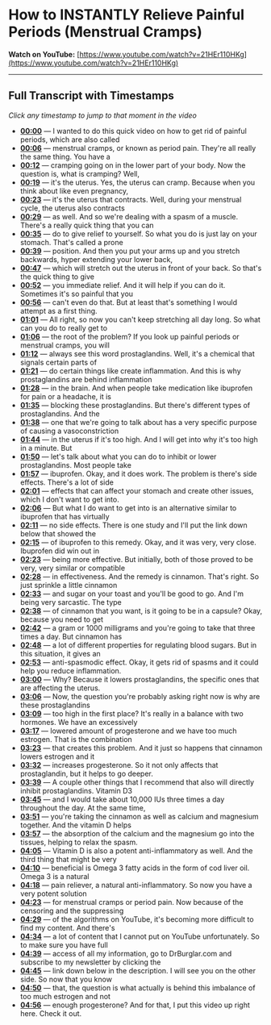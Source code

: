 # How to INSTANTLY Relieve Painful Periods (Menstrual Cramps)

**Watch on YouTube:** [https://www.youtube.com/watch?v=21HEr110HKg](https://www.youtube.com/watch?v=21HEr110HKg)

---

## Full Transcript with Timestamps

*Click any timestamp to jump to that moment in the video*

- **[00:00](https://www.youtube.com/watch?v=21HEr110HKg&t=0s)** — I wanted to do this quick video on how to get rid of painful periods, which are also called
- **[00:06](https://www.youtube.com/watch?v=21HEr110HKg&t=6s)** — menstrual cramps, or known as period pain. They're all really the same thing. You have a
- **[00:12](https://www.youtube.com/watch?v=21HEr110HKg&t=12s)** — cramping going on in the lower part of your body. Now the question is, what is cramping? Well,
- **[00:19](https://www.youtube.com/watch?v=21HEr110HKg&t=19s)** — it's the uterus. Yes, the uterus can cramp. Because when you think about like even pregnancy,
- **[00:23](https://www.youtube.com/watch?v=21HEr110HKg&t=23s)** — it's the uterus that contracts. Well, during your menstrual cycle, the uterus also contracts
- **[00:29](https://www.youtube.com/watch?v=21HEr110HKg&t=29s)** — as well. And so we're dealing with a spasm of a muscle. There's a really quick thing that you can
- **[00:35](https://www.youtube.com/watch?v=21HEr110HKg&t=35s)** — do to give relief to yourself. So what you do is just lay on your stomach. That's called a prone
- **[00:39](https://www.youtube.com/watch?v=21HEr110HKg&t=39s)** — position. And then you put your arms up and you stretch backwards, hyper extending your lower back,
- **[00:47](https://www.youtube.com/watch?v=21HEr110HKg&t=47s)** — which will stretch out the uterus in front of your back. So that's the quick thing to give
- **[00:52](https://www.youtube.com/watch?v=21HEr110HKg&t=52s)** — you immediate relief. And it will help if you can do it. Sometimes it's so painful that you
- **[00:56](https://www.youtube.com/watch?v=21HEr110HKg&t=56s)** — can't even do that. But at least that's something I would attempt as a first thing.
- **[01:01](https://www.youtube.com/watch?v=21HEr110HKg&t=61s)** — All right, so now you can't keep stretching all day long. So what can you do to really get to
- **[01:06](https://www.youtube.com/watch?v=21HEr110HKg&t=66s)** — the root of the problem? If you look up painful periods or menstrual cramps, you will
- **[01:12](https://www.youtube.com/watch?v=21HEr110HKg&t=72s)** — always see this word prostaglandins. Well, it's a chemical that signals certain parts of
- **[01:21](https://www.youtube.com/watch?v=21HEr110HKg&t=81s)** — do certain things like create inflammation. And this is why prostaglandins are behind inflammation
- **[01:28](https://www.youtube.com/watch?v=21HEr110HKg&t=88s)** — in the brain. And when people take medication like ibuprofen for pain or a headache, it is
- **[01:35](https://www.youtube.com/watch?v=21HEr110HKg&t=95s)** — blocking these prostaglandins. But there's different types of prostaglandins. And the
- **[01:38](https://www.youtube.com/watch?v=21HEr110HKg&t=98s)** — one that we're going to talk about has a very specific purpose of causing a vasoconstriction
- **[01:44](https://www.youtube.com/watch?v=21HEr110HKg&t=104s)** — in the uterus if it's too high. And I will get into why it's too high in a minute. But
- **[01:50](https://www.youtube.com/watch?v=21HEr110HKg&t=110s)** — let's talk about what you can do to inhibit or lower prostaglandins. Most people take
- **[01:57](https://www.youtube.com/watch?v=21HEr110HKg&t=117s)** — ibuprofen. Okay, and it does work. The problem is there's side effects. There's a lot of side
- **[02:01](https://www.youtube.com/watch?v=21HEr110HKg&t=121s)** — effects that can affect your stomach and create other issues, which I don't want to get into.
- **[02:06](https://www.youtube.com/watch?v=21HEr110HKg&t=126s)** — But what I do want to get into is an alternative similar to ibuprofen that has virtually
- **[02:11](https://www.youtube.com/watch?v=21HEr110HKg&t=131s)** — no side effects. There is one study and I'll put the link down below that showed the
- **[02:15](https://www.youtube.com/watch?v=21HEr110HKg&t=135s)** — of ibuprofen to this remedy. Okay, and it was very, very close. Ibuprofen did win out in
- **[02:23](https://www.youtube.com/watch?v=21HEr110HKg&t=143s)** — being more effective. But initially, both of those proved to be very, very similar or compatible
- **[02:28](https://www.youtube.com/watch?v=21HEr110HKg&t=148s)** — in effectiveness. And the remedy is cinnamon. That's right. So just sprinkle a little cinnamon
- **[02:33](https://www.youtube.com/watch?v=21HEr110HKg&t=153s)** — and sugar on your toast and you'll be good to go. And I'm being very sarcastic. The type
- **[02:38](https://www.youtube.com/watch?v=21HEr110HKg&t=158s)** — of cinnamon that you want, is it going to be in a capsule? Okay, because you need to get
- **[02:42](https://www.youtube.com/watch?v=21HEr110HKg&t=162s)** — a gram or 1000 milligrams and you're going to take that three times a day. But cinnamon has
- **[02:48](https://www.youtube.com/watch?v=21HEr110HKg&t=168s)** — a lot of different properties for regulating blood sugars. But in this situation, it gives an
- **[02:53](https://www.youtube.com/watch?v=21HEr110HKg&t=173s)** — anti-spasmodic effect. Okay, it gets rid of spasms and it could help you reduce inflammation.
- **[03:00](https://www.youtube.com/watch?v=21HEr110HKg&t=180s)** — Why? Because it lowers prostaglandins, the specific ones that are affecting the uterus.
- **[03:06](https://www.youtube.com/watch?v=21HEr110HKg&t=186s)** — Now, the question you're probably asking right now is why are these prostaglandins
- **[03:09](https://www.youtube.com/watch?v=21HEr110HKg&t=189s)** — too high in the first place? It's really in a balance with two hormones. We have an excessively
- **[03:17](https://www.youtube.com/watch?v=21HEr110HKg&t=197s)** — lowered amount of progesterone and we have too much estrogen. That is the combination
- **[03:23](https://www.youtube.com/watch?v=21HEr110HKg&t=203s)** — that creates this problem. And it just so happens that cinnamon lowers estrogen and it
- **[03:32](https://www.youtube.com/watch?v=21HEr110HKg&t=212s)** — increases progesterone. So it not only affects that prostaglandin, but it helps to go deeper.
- **[03:39](https://www.youtube.com/watch?v=21HEr110HKg&t=219s)** — A couple other things that I recommend that also will directly inhibit prostaglandins. Vitamin D3
- **[03:45](https://www.youtube.com/watch?v=21HEr110HKg&t=225s)** — and I would take about 10,000 IUs three times a day throughout the day. At the same time,
- **[03:51](https://www.youtube.com/watch?v=21HEr110HKg&t=231s)** — you're taking the cinnamon as well as calcium and magnesium together. And the vitamin D helps
- **[03:57](https://www.youtube.com/watch?v=21HEr110HKg&t=237s)** — the absorption of the calcium and the magnesium go into the tissues, helping to relax the spasm.
- **[04:05](https://www.youtube.com/watch?v=21HEr110HKg&t=245s)** — Vitamin D is also a potent anti-inflammatory as well. And the third thing that might be very
- **[04:10](https://www.youtube.com/watch?v=21HEr110HKg&t=250s)** — beneficial is Omega 3 fatty acids in the form of cod liver oil. Omega 3 is a natural
- **[04:18](https://www.youtube.com/watch?v=21HEr110HKg&t=258s)** — pain reliever, a natural anti-inflammatory. So now you have a very potent solution
- **[04:23](https://www.youtube.com/watch?v=21HEr110HKg&t=263s)** — for menstrual cramps or period pain. Now because of the censoring and the suppressing
- **[04:29](https://www.youtube.com/watch?v=21HEr110HKg&t=269s)** — of the algorithms on YouTube, it's becoming more difficult to find my content. And there's
- **[04:34](https://www.youtube.com/watch?v=21HEr110HKg&t=274s)** — a lot of content that I cannot put on YouTube unfortunately. So to make sure you have full
- **[04:39](https://www.youtube.com/watch?v=21HEr110HKg&t=279s)** — access of all my information, go to DrBurglar.com and subscribe to my newsletter by clicking the
- **[04:45](https://www.youtube.com/watch?v=21HEr110HKg&t=285s)** — link down below in the description. I will see you on the other side. So now that you know
- **[04:50](https://www.youtube.com/watch?v=21HEr110HKg&t=290s)** — that, the question is what actually is behind this imbalance of too much estrogen and not
- **[04:56](https://www.youtube.com/watch?v=21HEr110HKg&t=296s)** — enough progesterone? And for that, I put this video up right here. Check it out.
